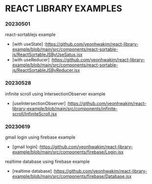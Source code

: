 # REACT LIBRARY EXAMPLES

### 20230501

react-sortablejs example

- [with useState] :https://github.com/yeonhwakim/react-library-example/blob/main/src/components/react-sortable-js/ReactSortableJSByUseSatus.jsx
- [with useReducer] :https://github.com/yeonhwakim/react-library-example/blob/main/src/components/react-sortable-js/ReactSortableJSByReducer.jsx

### 20230528

infinite scroll using IntersectionObserver example

- [useIntersectionObserver] :https://github.com/yeonhwakim/react-library-example/blob/main/src/components/infinite-scroll/InfiniteScroll.jsx

### 20230619

gmail login using firebase example

- [gmail login] :https://github.com/yeonhwakim/react-library-example/blob/main/src/components/firebase/Login.jsx

realtime database using firebase example

- [realtime database] :https://github.com/yeonhwakim/react-library-example/blob/main/src/components/firebase/Database.jsx

